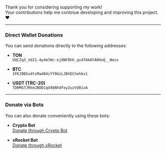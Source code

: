 Thank you for considering supporting my work!  
Your contributions help me continue developing and improving this project. ❤️

---

### Direct Wallet Donations

You can send donations directly to the following addresses:

- **TON**  
  `UQCZq3_Vd21-4y4m7Wc-ej9NFOhh_qvdfAkAYAOHoQ__Ness`

- **BTC**  
  `1FKJDBSxdtsMad84iYY96zLJBVEChehbx1`

- **USDT (TRC-20)**  
  `TDHMG7JRkmJBDD1qd4bNhdfoy2uzVd8ixA`

---

### Donate via Bots

You can also donate conveniently using these bots:

- **Crypto Bot**  
  [Donate through Crypto Bot](https://t.me/send?start=IVW1cyG3DYqG)

- **xRocket Bot**  
  [Donate through xRocket](https://t.me/xrocket?start=inv_R4llrClZtPjovVe)

